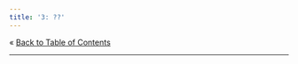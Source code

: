 ```yaml
---
title: '3: ??'
---
```


&laquo;&nbsp;[Back to Table of Contents](/)<br/>

<hr/>
<!--
&raquo;&nbsp;[Naar de labo opgave](#oef)
-->